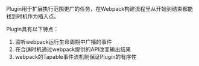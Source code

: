 Plugin用于扩展执行范围更广的任务，在Webpack构建流程里从开始到结束都能找到时机作为插入点。

Plugin具有以下特点：
1. 监听webpack运行生命周期中广播的事件
2. 在合适时机通过webpack提供的API改变输出结果
3. webpack的Tapable事件流机制保证Plugin的有序性

<!-- 在webpack启动后，读取配置过程中执行new MyPlugin(opts)初始化自定义Plugin获取其实例，在初始化Compiler对象后，通过compiler.hooks.event.tap(PLUGIN_NAME, callback)监听webpack广播事件，当捕抓到指定事件后，会通过Compilation对象操作相关业务逻辑。一句话概括：自己看着办。 -->